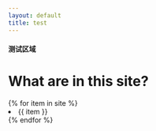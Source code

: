```yaml
---
layout: default
title: test
---
```


#### 测试区域

<div>
    <h1>What are in this site?</h1>
    {% for item in site %}
      <li>
        <a>{{ item }} </a>
      </li>
    {% endfor %}
</div>
